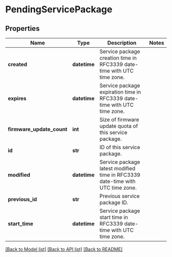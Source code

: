 # PendingServicePackage

## Properties
Name | Type | Description | Notes
------------ | ------------- | ------------- | -------------
**created** | **datetime** | Service package creation time in RFC3339 date-time with UTC time zone. | 
**expires** | **datetime** | Service package expiration time in RFC3339 date-time with UTC time zone. | 
**firmware_update_count** | **int** | Size of firmware update quota of this service package. | 
**id** | **str** | ID of this service package. | 
**modified** | **datetime** | Service package latest modified time in RFC3339 date-time with UTC time zone. | 
**previous_id** | **str** | Previous service package ID. | 
**start_time** | **datetime** | Service package start time in RFC3339 date-time with UTC time zone. | 

[[Back to Model list]](../README.md#documentation-for-models) [[Back to API list]](../README.md#documentation-for-api-endpoints) [[Back to README]](../README.md)


